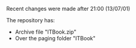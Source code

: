 Recent changes were made after 21:00 (13/07/01)

The repository has:
- Archive file "ITBook.zip"
- Over the paging folder "ITBook"
